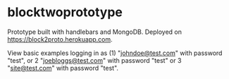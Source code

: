 # blocktwoprototype
Prototype built with handlebars and MongoDB.  Deployed on https://block2proto.herokuapp.com.

View basic examples logging in as (1) "johndoe@test.com" with password "test", or 2 "joebloggs@test.com" with password "test" or 3 "site@test.com" with password "test".  

